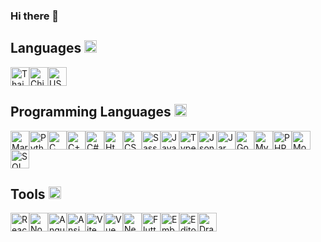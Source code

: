 ### Hi there 👋

<!--
**Mahingsa/Mahingsa** is a ✨ _special_ ✨ repository because its `README.md` (this file) appears on your GitHub profile.

Here are some ideas to get you started:

- 🔭 I’m currently working on ...
- 🌱 I’m currently learning ...
- 👯 I’m looking to collaborate on ...
- 🤔 I’m looking for help with ...
- 💬 Ask me about ...
- 📫 How to reach me: ...
- 😄 Pronouns: ...
- ⚡ Fun fact: ...
-->

Languages <img src="https://www.svgrepo.com/show/437914/languages.svg" alt="next-opened" width="20" height="20">
-
<img src="https://www.svgrepo.com/show/405628/flag-for-flag-thailand.svg" alt="Thai" width="30" height="30"><img src="https://www.svgrepo.com/show/405448/flag-for-flag-china.svg" alt="China" width="30" height="30"><img src="https://www.svgrepo.com/show/508668/flag-us.svg" alt="USA" width="30" height="30">

Programming Languages <img src="https://www.svgrepo.com/show/528491/programming.svg" alt="next-opened" width="20" height="20">
-
<img src="https://www.svgrepo.com/show/373827/markdown.svg" alt="MarkDown" width="30" height="30"><img src="https://www.svgrepo.com/show/374016/python.svg" alt="Python" width="30" height="30"><img src="https://www.svgrepo.com/show/373484/c3.svg" alt="C" width="30" height="30"><img src="https://www.svgrepo.com/show/373528/cpp3.svg" alt="C++" width="30" height="30"><img src="https://www.svgrepo.com/show/373533/csharp2.svg" alt="C#" width="30" height="30"><img src="https://www.svgrepo.com/show/373669/html.svg" alt="Html" width="30" height="30"><img src="https://www.svgrepo.com/show/373535/css.svg" alt="CSS" width="30" height="30"><img src="https://www.svgrepo.com/show/374061/sass.svg" alt="Sass" width="30" height="30"><img src="https://www.svgrepo.com/show/349419/javascript.svg" alt="JavaScript" width="30" height="30"><img src="https://www.svgrepo.com/show/349540/typescript.svg" alt="TypeScript" width="30" height="30"><img src="https://www.svgrepo.com/show/373763/light-json.svg" alt="Json" width="30" height="30"><img src="https://www.svgrepo.com/show/373694/jar.svg" alt="Jar" width="30" height="30"><img src="https://www.svgrepo.com/show/373632/go.svg" alt="Go" width="30" height="30"><img src="https://www.svgrepo.com/show/373848/mysql.svg" alt="Mysql" width="30" height="30"><img src="https://www.svgrepo.com/show/373966/php.svg" alt="PHP" width="30" height="30"><img src="https://www.svgrepo.com/show/373845/mongo.svg" alt="Mongo" width="30" height="30"><img src="https://www.svgrepo.com/show/374093/sql.svg" alt="SQL" width="30" height="30">

Tools <img src="https://www.svgrepo.com/show/375914/tools.svg" alt="next-opened" width="20" height="20">
-
<img src="https://www.svgrepo.com/show/374035/reactts.svg" alt="React" width="30" height="30"><img src="https://www.svgrepo.com/show/373929/node.svg" alt="Node" width="30" height="30"><img src="https://www.svgrepo.com/show/373427/angular.svg" alt="Angular" width="30" height="30"><img src="https://www.svgrepo.com/show/373429/ansible.svg" alt="Ansible" width="30" height="30"><img src="https://www.svgrepo.com/show/374167/vite.svg" alt="Vite" width="30" height="30"><img src="https://www.svgrepo.com/show/374175/vue.svg" alt="Vue" width="30" height="30"><img src="https://www.svgrepo.com/show/373770/light-next.svg" alt="Next" width="30" height="30"><img src="https://www.svgrepo.com/show/373604/flutter.svg" alt="Flutter" width="30" height="30"><img src="https://www.svgrepo.com/show/373581/ember.svg" alt="Ember" width="30" height="30"><img src="https://www.svgrepo.com/show/373572/editorconfig.svg" alt="EditorConfig" width="30" height="30"><img src="https://www.svgrepo.com/show/373564/drawio.svg" alt="Drawio" width="30" height="30">




